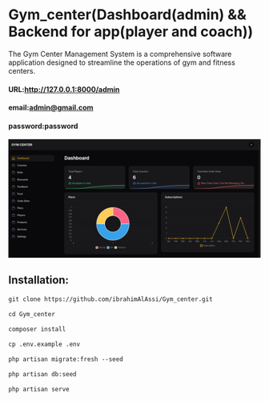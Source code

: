 # Gym_center(Dashboard(admin) && Backend for app(player and coach))
The Gym Center Management System is a comprehensive software application designed to streamline the operations of gym and fitness centers.
####  URL:http://127.0.0.1:8000/admin 
#### email:admin@gmail.com 
#### password:password
![Dashboard img](images/dashboard.png)
## Installation:

```
git clone https://github.com/ibrahimAlAssi/Gym_center.git
```

```
cd Gym_center
```

```
composer install
```

```
cp .env.example .env
```

```
php artisan migrate:fresh --seed
```

```
php artisan db:seed
```

```
php artisan serve
```
